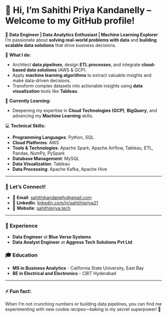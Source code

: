 # 👋 Hi, I’m Sahithi Priya Kandanelly – Welcome to my GitHub profile!

🌟 **Data Engineer | Data Analytics Enthusiast | Machine Learning Explorer**  
I’m passionate about **solving real-world problems with data** and **building scalable data solutions** that drive business decisions.

🚀 **What I do:**
- Architect **data pipelines**, design **ETL processes**, and integrate **cloud-based data solutions** (AWS & GCP).
- Apply **machine learning algorithms** to extract valuable insights and make data-driven decisions.
- Transform complex datasets into actionable insights using **data visualization** tools like **Tableau**.

🌱 **Currently Learning:**  
- Deepening my expertise in **Cloud Technologies (GCP)**, **BigQuery**, and advancing my **Machine Learning** skills.  

💻 **Technical Skills:**  
- **Programming Languages**: Python, SQL  
- **Cloud Platforms**: AWS
- **Tools & Technologies**: Apache Spark, Apache Airflow, Tableau, ETL, Pandas, NumPy, PySpark  
- **Database Management**: MySQL
- **Data Visualization**: Tableau
- **Data Processing**: Apache Kafka, Apache Hive

---

### 💬 **Let’s Connect!**

- 📧 **Email**: [sahithikandanelly@gmail.com](mailto:sahithikandanelly@gmail.com)  
- 💼 **LinkedIn**: [linkedin.com/in/sahithipriya21](https://www.linkedin.com/in/sahithipriya21)  
- 📝 **Website**: [sahithipriya.tech]([https://www.sahithipriya.tech](https://sahithis-portfolio.jimdosite.com/))  

---

### 💼 **Experience**  
- **Data Engineer** at **Blue Verse Systems**  
- **Data Analyst Engineer** at **Aggress Tech Solutions Pvt Ltd**  

### 🎓 **Education**  
- **MS in Business Analytics** - California State University, East Bay  
- **BE in Electrical and Electronics** - CBIT Hyderabad  

---

### ⚡ **Fun fact**:  
When I’m not crunching numbers or building data pipelines, you can find me experimenting with new cookie recipes—baking is my secret superpower! 🍪

<!---
sahithipriya21/sahithipriya21 is a ✨ special ✨ repository because its `README.md` (this file) appears on your GitHub profile.
You can click the Preview link to take a look at your changes.
--->
